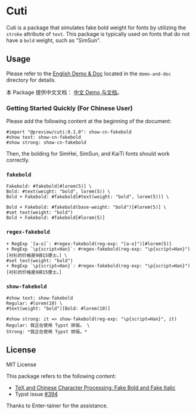 # Cuti

Cuti is a package that simulates fake bold weight for fonts by utilizing the `stroke` attribute of `text`. This package is typically used on fonts that do not have a `bold` weight, such as "SimSun".

## Usage

Please refer to the [English Demo & Doc](./demo-and-doc/demo-and-doc.pdf) located in the `demo-and-doc` directory for details.

本 Package 提供中文文档： [中文 Demo 与文档](./demo-and-doc/demo-and-doc-cn.pdf)。

### Getting Started Quickly (For Chinese User)

Please add the following content at the beginning of the document:

```typst
#import "@preview/cuti:0.1.0": show-cn-fakebold
#show text: show-cn-fakebold
#show strong: show-cn-fakebold
```

Then, the bolding for SimHei, SimSun, and KaiTi fonts should work correctly.

### `fakebold`

```typst
Fakebold: #fakebold[#lorem(5)] \
Bold: #text(weight: "bold", lorem(5)) \
Bold + Fakebold: #fakebold[#text(weight: "bold", lorem(5))] \
```

```typst
Bold + Fakebold: #fakebold(base-weight: "bold")[#lorem(5)] \
#set text(weight: "bold")
Bold + Fakebold: #fakebold[#lorem(5)]
```

### `regex-fakebold`

```typst
+ RegExp `[a-o]`: #regex-fakebold(reg-exp: "[a-o]")[#lorem(5)]
+ RegExp `\p{script=Han}`: #regex-fakebold(reg-exp: "\p{script=Han}")[衬衫的价格是9磅15便士。] \
#set text(weight: "bold")
+ RegExp `\p{script=Han}`: #regex-fakebold(reg-exp: "\p{script=Han}")[衬衫的价格是9磅15便士。]
```

### `show-fakebold`

```typst
#show text: show-fakebold
Regular: #lorem(10) \
#text(weight: "bold")[Bold: #lorem(10)]
```

```typst
#show strong: it => show-fakebold(reg-exp: "\p{script=Han}", it)
Regular: 我正在使用 Typst 排版。 \
Strong: *我正在使用 Typst 排版。*
```

## License

MIT License

This package refers to the following content:

- [TeX and Chinese Character Processing: Fake Bold and Fake Italic](https://zhuanlan.zhihu.com/p/19686102)
- Typst issue [#394](https://github.com/typst/typst/issues/394)

Thanks to Enter-tainer for the assistance.
